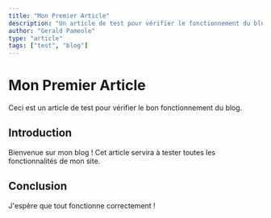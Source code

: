 ```yaml
---
title: "Mon Premier Article"
description: "Un article de test pour vérifier le fonctionnement du blog"
author: "Gerald Pameole"
type: "article"
tags: ["test", "blog"]
---
```


# Mon Premier Article

Ceci est un article de test pour vérifier le bon fonctionnement du blog.

## Introduction

Bienvenue sur mon blog ! Cet article servira à tester toutes les fonctionnalités de mon site.

## Conclusion

J'espère que tout fonctionne correctement !
